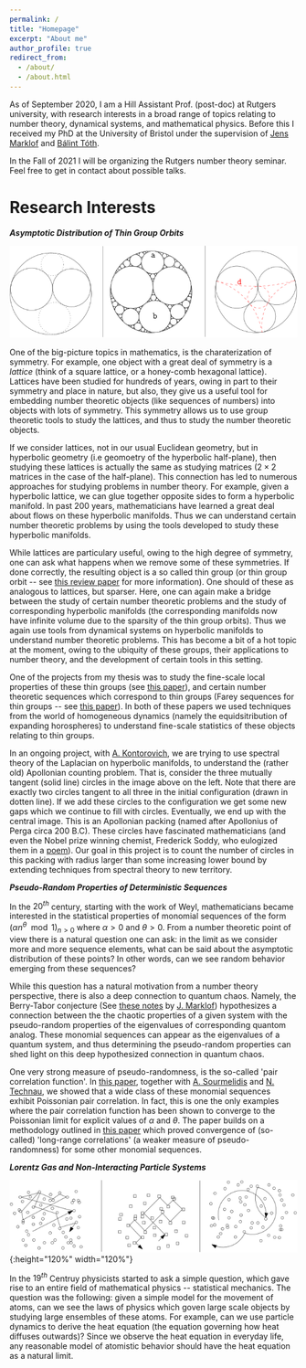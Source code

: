 ```yaml
---
permalink: /
title: "Homepage"
excerpt: "About me"
author_profile: true
redirect_from: 
  - /about/
  - /about.html
---
```


As of September 2020, I am a Hill Assistant Prof. (post-doc) at Rutgers university, with research interests in a broad range of topics relating to number theory, dynamical systems, and mathematical physics. Before this I received my PhD at the University of Bristol under the supervision of [Jens Marklof](https://people.maths.bris.ac.uk/~majm/home.html) and [Bálint Tóth](https://sites.google.com/view/balint-toth-math/home). 

In the Fall of 2021 I will be organizing the Rutgers number theory seminar. Feel free to get in contact about possible talks.

**Research Interests**
=====
***Asymptotic Distribution of Thin Group Orbits***

![Apollonian](/images/Apollonian_3.png)

One of the big-picture topics in mathematics, is the charaterization of symmetry. For example, one object with a great deal of symmetry is a *lattice* (think of a square lattice, or a honey-comb hexagonal lattice). Lattices have been studied for hundreds of years, owing in part to their symmetry and place in nature, but also, they give us a useful tool for embedding number theoretic objects (like sequences of numbers) into objects with lots of symmetry. This symmetry allows us to use group theoretic tools to study the lattices, and thus to study the number theoretic objects. 

If we consider lattices, not in our usual Euclidean geometry, but in hyperbolic geometry (i.e geomoetry of the hyperbolic half-plane), then studying these lattices is actually the same as studying matrices ($2\times 2$ matrices in the case of the half-plane). This connection has led to numerous approaches for studying problems in number theory. For example, given a hyperbolic lattice, we can glue together opposite sides to form a hyperbolic manifold. In past $200$ years, mathematicians have learned a great deal about flows on these hyperbolic manifolds. Thus we can understand certain number theoretic problems by using the tools developed to study these hyperbolic manifolds. 

While lattices are particulary useful, owing to the high degree of symmetry, one can ask what happens when we remove some of these symmetries. If done correctly, the resulting object is a so called thin group (or thin group orbit -- see [this review paper](https://www.ams.org/journals/notices/201906/rnoti-p905.pdf) for more information). One should of these as analogous to lattices, but sparser. Here, one can again make a bridge between the study of certain number theoretic problems and the study of corresponding hyperbolic manifolds (the corresponding manifolds now have infinite volume due to the sparsity of the thin group orbits). Thus we again use tools from dynamical systems on hyperbolic manifolds to understand number theoretic problems. This has become a bit of a hot topic at the moment, owing to the ubiquity of these groups, their applications to number theory, and the development of certain tools in this setting. 

One of the projects from my thesis was to study the fine-scale local properties of these thin groups (see [this paper](https://www.cambridge.org/core/journals/mathematical-proceedings-of-the-cambridge-philosophical-society/article/abs/directions-in-orbits-of-geometrically-finite-hyperbolic-subgroups/62E5FC227B848B7BCD59FD116BE32627)), and certain number theoretic sequences which correspond to thin groups (Farey sequences for thin groups -- see [this paper](https://academic.oup.com/imrn/advance-article/doi/10.1093/imrn/rnab036/6226703?guestAccessKey=2eae1952-4414-47c3-ab69-a5011548af65)). In both of these papers we used techniques from the world of homogeneous dynamics (namely the equidsitribution of expanding horospheres) to understand fine-scale statistics of these objects relating to thin groups. 

In an ongoing project, with [A. Kontorovich](https://sites.math.rutgers.edu/~alexk/), we are trying to use spectral theory of the Laplacian on hyperbolic manifolds, to understand the (rather old) Apollonian counting problem. That is, consider the three mutually tangent (solid line) circles in the image above on the left. Note that there are exactly two circles tangent to all three in the initial configuration (drawn in dotten line). If we add these circles to the configuration we get some new gaps which we continue to fill with circles. Eventually, we end up with the central image. This is an Apollonian packing (named after Apollonius of Perga circa 200 B.C). These circles have fascinated mathematicians (and even the Nobel prize winning chemist, Frederick Soddy, who eulogized them in a [poem](https://www.nature.com/articles/1371021a0)). Our goal in this project is to count the number of circles in this packing with radius larger than some increasing lower bound by extending techniques from spectral theory to new territory.


***Pseudo-Random Properties of Deterministic Sequences***

In the $20^{th}$ century, starting with the work of Weyl, mathematicians became interested in the statistical properties of monomial sequences of the form $(\alpha n^\theta \mod 1 )_{n>0}$ where $\alpha >0$ and $\theta >0$. From a number theoretic point of view there is a natural question one can ask: in the limit as we consider more and more sequence elements, what can be said about the asymptotic distribution of these points? In other words, can we see random behavior emerging from these sequences?

While this question has a natural motivation from a number theory perspective, there is also a deep connection to quantum chaos. Namely, the Berry-Tabor conjecture (See [these notes](https://people.maths.bris.ac.uk/~majm/bib/3ecm.pdf) by [J. Marklof](https://people.maths.bris.ac.uk/~majm/home.html)) hypothesizes a connection between the the chaotic properties of a given system with the pseudo-random properties of the eigenvalues of corresponding quantom analog. These monomial sequences can appear as the eigenvalues of a quantum system, and thus determining the pseudo-random properties can shed light on this deep hypothesized connection in quantum chaos. 

One very strong measure of pseudo-randomness, is the so-called 'pair correlation function'. In [this paper](https://arxiv.org/abs/2106.09800), together with [A. Sourmelidis](https://www.math.tugraz.at/~sourmelidis/) and [N. Technau](https://sites.google.com/view/niclas-technaus-website), we showed that a wide class of these monomial sequences exhibit Poissonian pair correlation. In fact, this is one the only examples where the pair correlation function has been shown to converge to the Poissonian limit for explicit values of $\alpha$ and $\theta$. The paper builds on a methodology outlined in [this paper](https://arxiv.org/abs/2007.09292) which proved convergence of (so-called) 'long-range correlations' (a weaker measure of pseudo-randomness) for some other monomial sequences.

***Lorentz Gas and Non-Interacting Particle Systems***

![Lorentz](/images/Lorentz.png){:height="120%" width="120%"}

In the $19^{th}$ Centruy physicists started to ask a simple question, which gave rise to an entire field of mathematical physics -- statistical mechanics. The question was the following: given a simple model for the movement of atoms, can we see the laws of physics which goven large scale objects by studying large ensembles of these atoms. For example, can we use particle dynamics to derive the heat equation (the equation governing how heat diffuses outwards)? Since we observe the heat equation in everyday life, any reasonable model of atomistic behavior should have the heat equation as a natural limit.  

